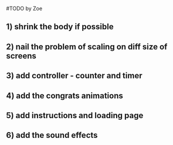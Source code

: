 #TODO by Zoe

## 1) shrink the body if possible

## 2) nail the problem of scaling on diff size of screens

## 3) add controller - counter and timer

## 4) add the congrats animations

## 5) add instructions and loading page

## 6) add the sound effects

